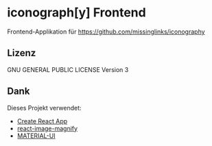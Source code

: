 # iconograph[y] Frontend

Frontend-Applikation für https://github.com/missinglinks/iconography

## Lizenz 

GNU GENERAL PUBLIC LICENSE Version 3

## Dank

Dieses Projekt verwendet:
- [Create React App](https://github.com/facebookincubator/create-react-app) 
- [react-image-magnify](https://www.npmjs.com/package/react-image-magnify) 
- [MATERIAL-UI](https://material-ui.com/) 
